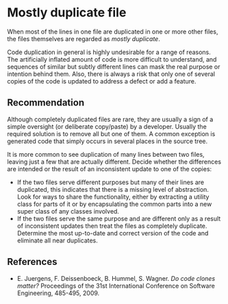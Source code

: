 # Mostly duplicate file
When most of the lines in one file are duplicated in one or more other files, the files themselves are regarded as *mostly duplicate*.

Code duplication in general is highly undesirable for a range of reasons. The artificially inflated amount of code is more difficult to understand, and sequences of similar but subtly different lines can mask the real purpose or intention behind them. Also, there is always a risk that only one of several copies of the code is updated to address a defect or add a feature.


## Recommendation
Although completely duplicated files are rare, they are usually a sign of a simple oversight (or deliberate copy/paste) by a developer. Usually the required solution is to remove all but one of them. A common exception is generated code that simply occurs in several places in the source tree.

It is more common to see duplication of many lines between two files, leaving just a few that are actually different. Decide whether the differences are intended or the result of an inconsistent update to one of the copies:

* If the two files serve different purposes but many of their lines are duplicated, this indicates that there is a missing level of abstraction. Look for ways to share the functionality, either by extracting a utility class for parts of it or by encapsulating the common parts into a new super class of any classes involved.
* If the two files serve the same purpose and are different only as a result of inconsistent updates then treat the files as completely duplicate. Determine the most up-to-date and correct version of the code and eliminate all near duplicates.

## References
* E. Juergens, F. Deissenboeck, B. Hummel, S. Wagner. *Do code clones matter?* Proceedings of the 31st International Conference on Software Engineering, 485-495, 2009.
